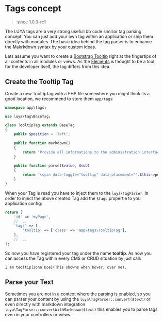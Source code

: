 # Tags concept

> since 1.0.0-rc1

The LUYA tags are a very strong usefull bb code similiar tag parsing concept. You can just add your own tag within an application or ship them directly with modules. The basic idea behind the tag parser is to enhance the Makrkdown syntax by your custom ideas.

Lets assume you want to create a [Bootstrap Tooltip](http://getbootstrap.com/javascript/#tooltips) right at the fingertips of all contents in all modules or views. As the [Elements](concept-elements.md) is thought to be a tool for the developer itself, the tag differs from this idea.

## Create the Tooltip Tag

Create a new TooltipTag with a PHP file somewhere you might think its a good location, we recommend to store them `app/tags`:

```php
namespace app\tags;

use luya\tag\BaseTag;

class TooltipTag extends BaseTag
{
    public $position = 'left';
    
    public function markdown()
    {
        return 'Provide all informations to the administration interface, as tags are listed under help section and are visible to all administration users.';
    }
    
    public function parse($value, $sub)
    {
        return '<span data-toggle="tooltip" data-placement="'.$this->position.'" title="'.$sub.'">'.$value.'</span><script>$(document).ready(function(){ $(\'[data-toggle="tooltip"]\').tooltip(); });</script>';
    }
}
```

When your Tag is read you have to inject them to the `luya\TagParser`. In order to inject the above created Tag add the `$tags` propertie to you application config:

```php
return [
    'id' => 'myPage',
    // ...
    'tags' => [
        'tooltip' => ['class' => 'app\tags\TooltipTag'],
    ],
    // ...
];
```

So now you have registered your tag under the name **tooltip**. As now you can access the Tag within every CMS or CRUD situation by just call:

```
I am tooltip[John Doe](This showns when hover, over me).
```

## Parse your Text

Sometimes you are not in a context where the parsing is enabled, so you can parser your content by using the `luya\TagParser::convert($text)` or even directly with markdown integration `luya\TagParser::convertWithMarkdown($text)` this enables you to parse tags even in your controllers or views.